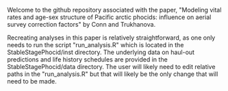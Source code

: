 Welcome to the github repository associated with the paper, "Modeling vital rates and age-sex structure of Pacific arctic phocids: influence on aerial survey correction factors" by Conn and Trukhanova.  

Recreating analyses in this paper is relatively straightforward, as one only needs to run the 
script "run_analysis.R" which is located in the StableStagePhocid/inst directory. The underlying
data on haul-out predictions and life history schedules are provided in the StableStagePhocid/data directory.  The user will likely need to edit relative paths in 
the "run_analysis.R" but that will likely be the only change that will need to be made.